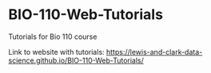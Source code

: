 # BIO-110-Web-Tutorials
Tutorials for Bio 110 course

Link to website with tutorials: https://lewis-and-clark-data-science.github.io/BIO-110-Web-Tutorials/

